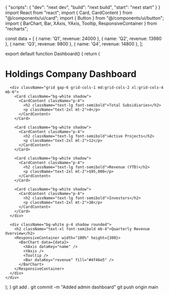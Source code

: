 {
  "scripts": {
    "dev": "next dev",
    "build": "next build",
    "start": "next start"
  }
}
import React from "react";
import { Card, CardContent } from "@/components/ui/card";
import { Button } from "@/components/ui/button";
import { BarChart, Bar, XAxis, YAxis, Tooltip, ResponsiveContainer } from "recharts";

const data = [
  { name: 'Q1', revenue: 24000 },
  { name: 'Q2', revenue: 13980 },
  { name: 'Q3', revenue: 9800 },
  { name: 'Q4', revenue: 14800 },
];

export default function Dashboard() {
  return (
    <div className="min-h-screen bg-gray-100 p-6">
      <h1 className="text-3xl font-bold mb-6 text-center">Holdings Company Dashboard</h1>

      <div className="grid gap-6 grid-cols-1 md:grid-cols-2 xl:grid-cols-4 mb-6">
        <Card className="bg-white shadow">
          <CardContent className="p-4">
            <h2 className="text-lg font-semibold">Total Subsidiaries</h2>
            <p className="text-2xl mt-2">4</p>
          </CardContent>
        </Card>

        <Card className="bg-white shadow">
          <CardContent className="p-4">
            <h2 className="text-lg font-semibold">Active Projects</h2>
            <p className="text-2xl mt-2">12</p>
          </CardContent>
        </Card>

        <Card className="bg-white shadow">
          <CardContent className="p-4">
            <h2 className="text-lg font-semibold">Revenue (YTD)</h2>
            <p className="text-2xl mt-2">$95,000</p>
          </CardContent>
        </Card>

        <Card className="bg-white shadow">
          <CardContent className="p-4">
            <h2 className="text-lg font-semibold">Investors</h2>
            <p className="text-2xl mt-2">38</p>
          </CardContent>
        </Card>
      </div>

      <div className="bg-white p-4 shadow rounded">
        <h2 className="text-xl font-semibold mb-4">Quarterly Revenue Overview</h2>
        <ResponsiveContainer width="100%" height={300}>
          <BarChart data={data}>
            <XAxis dataKey="name" />
            <YAxis />
            <Tooltip />
            <Bar dataKey="revenue" fill="#4f46e5" />
          </BarChart>
        </ResponsiveContainer>
      </div>
    </div>
  );
}
git add .
git commit -m "Added admin dashboard"
git push origin main

